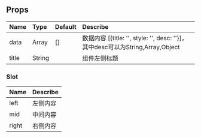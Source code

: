 ## Props

| Name      |    Type  | Default  | Describe |
| :-------- | :--------| :------- | :---     |
| data      | Array    |    []    | 数据内容 [{title: '', style: '', desc: ''}]，其中desc可以为String,Array,Object|
| title     | String   |          | 组件左侧标题 |

### Slot
| Name     | Describe |
| :------- | :------- |
| left     | 左侧内容 |
| mid      | 中间内容 |
| right    | 右侧内容  |
